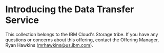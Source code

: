 # Introducing the Data Transfer Service

This collection belongs to the IBM Cloud's Storage tribe. If you have any questions or concerns about this offering, contact the Offering Manager, Ryan Hawkins (mrhawkins@us.ibm.com).
